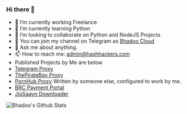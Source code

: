 ### Hi there 👋

- 🔭 I’m currently working Freelance
- 🌱 I’m currently learning Python
- 👯 I’m looking to collaborate on Python and NodeJS Projects
- 🤔 You can join my channel on Telegram as [Bhadoo Cloud](https://t.telegram.ind.in/BhadooCloud)
- 💬 Ask me about anything.
- 📫 How to reach me: admin@hashhackers.com
- Published Projects by Me are below
- [Telegram Proxy](https://github.com/TelegramWeb/web.telegram.org)
- [ThePirateBay Proxy](https://thepiratebay.ind.in)
- [PornHub Proxy](https://pornhubproxy.ga) Written by someone else, configured to work by me.
- [BRC Payment Portal](https://portal.brcgroup.org)
- [JioSaavn Downloader](https://jiosaavn.ga)

![Bhadoo's Github Stats](https://github-readme-stats.vercel.app/api?username=ParveenBhadooOfficial&show_icons=true&title_color=fff&icon_color=79ff97&text_color=9f9f9f&bg_color=151515)
